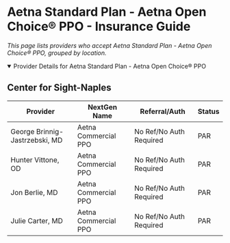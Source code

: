 # Aetna Standard Plan - Aetna Open Choice® PPO - Insurance Guide

*This page lists providers who accept Aetna Standard Plan - Aetna Open Choice® PPO, grouped by location.*

<details open><summary>Provider Details for Aetna Standard Plan - Aetna Open Choice® PPO</summary>

## Center for Sight-Naples

| Provider | NextGen Name | Referral/Auth | Status |
|----------|-------------|--------------|--------|
| George Brinnig-Jastrzebski, MD | Aetna Commercial PPO | No Ref/No Auth Required | PAR |
| Hunter Vittone, OD | Aetna Commercial PPO | No Ref/No Auth Required | PAR |
| Jon Berlie, MD | Aetna Commercial PPO | No Ref/No Auth Required | PAR |
| Julie Carter, MD | Aetna Commercial PPO | No Ref/No Auth Required | PAR |

</details>

